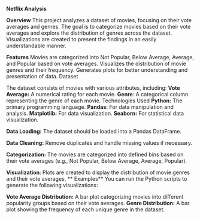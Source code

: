 
**Netflix Analysis**

**Overview**
This project analyzes a dataset of movies, focusing on their vote averages and genres.
The goal is to categorize movies based on their vote averages and explore the distribution of genres across the dataset. 
Visualizations are created to present the findings in an easily understandable manner.

**Features**
Movies are categorized into Not Popular, Below Average, Average, and Popular based on vote averages.
Visualizes the distribution of movie genres and their frequency.
Generates plots for better understanding and presentation of data.
Dataset

The dataset consists of movies with various attributes, including:
**Vote Average:** A numerical rating for each movie.
**Genre**: A categorical column representing the genre of each movie.
           Technologies Used
**Python:** The primary programming language.
**Pandas:** For data manipulation and analysis.
**Matplotlib:** For data visualization.
**Seaborn:** For statistical data visualization.

**Data Loading:** The dataset should be loaded into a Pandas DataFrame.

**Data Cleaning:** Remove duplicates and handle missing values if necessary.

**Categorization:** The movies are categorized into defined bins based on their vote averages (e.g., Not 
                    Popular, Below Average, Average, Popular).

**Visualization**: Plots are created to display the distribution of movie genres and their vote averages.
 ** Examples**
You can run the Python scripts to generate the following visualizations:

**Vote Average Distribution:** A bar plot categorizing movies into different popularity groups based on their 
                                vote averages.
**Genre Distribution:** A bar plot showing the frequency of each unique genre in the dataset.

